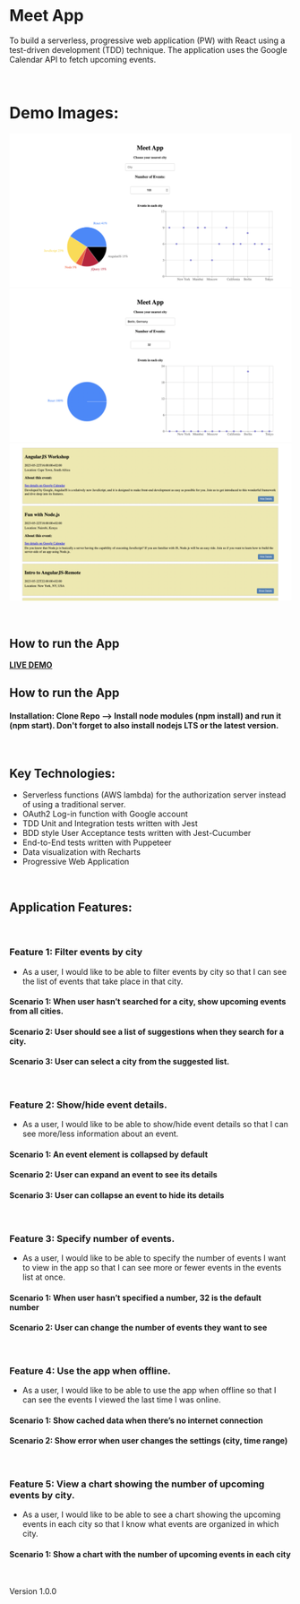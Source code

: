 # Meet App
To build a serverless, progressive web application (PW) with React using a test-driven development (TDD) technique. The application uses the Google Calendar API to fetch upcoming events.

<br>

# Demo Images:

![Meet App Image](img/meet.png)
![Meet App Image](img/meet1.png)
![Meet App Image](img/meet2.png)


<br>

## How to run the App
<b>[LIVE DEMO](https://koola123.github.io/meet/)</b>

## How to run the App


#### Installation: Clone Repo --> Install node modules (npm install) and run it (npm start). Don't forget to also install nodejs LTS or the latest version.

<br>

## Key Technologies:

- Serverless functions (AWS lambda) for the authorization server instead of using a traditional server.
- OAuth2 Log-in function with Google account
- TDD Unit and Integration tests written with Jest
- BDD style User Acceptance tests written with Jest-Cucumber
- End-to-End tests written with Puppeteer
- Data visualization with Recharts
- Progressive Web Application

<br>

## Application Features:

<br>

### Feature 1: Filter events by city
- As a user, I would like to be able to filter events by city so that I can see the list of events that take place in that city.
#### Scenario 1: When user hasn’t searched for a city, show upcoming events from all cities.
#### Scenario 2: User should see a list of suggestions when they search for a city.
#### Scenario 3: User can select a city from the suggested list.

<br>

### Feature 2: Show/hide event details.
- As a user, I would like to be able to show/hide event details so that I can see more/less information about an event.
#### Scenario 1: An event element is collapsed by default
#### Scenario 2: User can expand an event to see its details
#### Scenario 3: User can collapse an event to hide its details

<br>

### Feature 3: Specify number of events.
- As a user, I would like to be able to specify the number of events I want to view in the app so
that I can see more or fewer events in the events list at once.
#### Scenario 1: When user hasn’t specified a number, 32 is the default number
#### Scenario 2: User can change the number of events they want to see

<br>

### Feature 4: Use the app when offline.
- As a user, I would like to be able to use the app when offline so that I can see the events I
viewed the last time I was online.
#### Scenario 1: Show cached data when there’s no internet connection
#### Scenario 2: Show error when user changes the settings (city, time range)

<br>

### Feature 5: View a chart showing the number of upcoming events by city.
- As a user, I would like to be able to see a chart showing the upcoming events in each city so
that I know what events are organized in which city.
#### Scenario 1: Show a chart with the number of upcoming events in each city

<br>

Version 1.0.0


